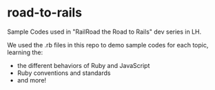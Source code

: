 # road-to-rails

Sample Codes used in "RailRoad the Road to Rails" dev series in LH.

We used the .rb files in this repo to demo sample codes for each topic, learning the:
- the different behaviors of Ruby and JavaScript
- Ruby conventions and standards
- and more!
